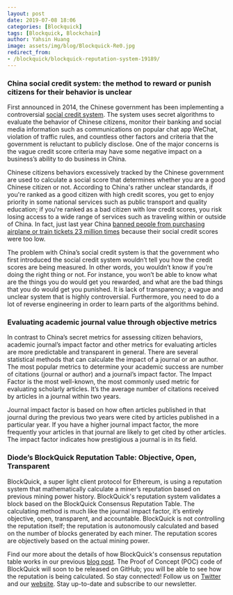 ```yaml
---
layout: post
date: 2019-07-08 18:06
categories: [Blockquick]
tags: [Blockquick, Blockchain]
author: Yahsin Huang
image: assets/img/blog/Blockquick-Re0.jpg
redirect_from:
- /blockquick/blockquick-reputation-system-19189/
---
```


### China social credit system: the method to reward or punish citizens for their behavior is unclear

First announced in 2014, the Chinese government has been implementing a controversial [social credit system](https://en.wikipedia.org/wiki/Social_Credit_System). The system uses secret algorithms to evaluate the behavior of Chinese citizens, monitor their banking and social media information such as communications on popular chat app WeChat, violation of traffic rules, and countless other factors and criteria that the government is reluctant to publicly disclose. One of the major concerns is the vague credit score criteria may have some negative impact on a business’s ability to do business in China.

Chinese citizens behaviors excessively tracked by the Chinese government are used to calculate a social score that determines whether you are a good Chinese citizen or not. According to China's rather unclear standards, if you're ranked as a good citizen with high credit scores, you get to enjoy priority in some national services such as public transport and quality education; if you're ranked as a bad citizen with low credit scores, you risk losing access to a wide range of services such as traveling within or outside of China. In fact, just last year China [banned people from purchasing airplane or train tickets 23 million times](https://www.theverge.com/2019/3/1/18246297/china-transportation-people-banned-poor-social-credit-planes-trains-2018) because their social credit scores were too low.

The problem with China’s social credit system is that the government who first introduced the social credit system wouldn’t tell you how the credit scores are being measured. In other words, you wouldn’t know if you’re doing the right thing or not. For instance, you won’t be able to know what are the things you do would get you rewarded, and what are the bad things that you do would get you punished. It is lack of transparency; a vague and unclear system that is highly controversial. Furthermore, you need to do a lot of reverse engineering in order to learn parts of the algorithms behind.

### Evaluating academic journal value through objective metrics

In contrast to China’s secret metrics for assessing citizen behaviors, academic journal’s impact factor and other metrics for evaluating articles are more predictable and transparent in general. There are several statistical methods that can calculate the impact of a journal or an author. The most popular metrics to determine your academic success are number of citations (journal or author) and a journal’s impact factor. The Impact Factor is the most well-known, the most commonly used metric for evaluating scholarly articles. It’s the average number of citations received by articles in a journal within two years. 

Journal impact factor is based on how often articles published in that journal during the previous two years were cited by articles published in a particular year. If you have a higher journal impact factor, the more frequently your articles in that journal are likely to get cited by other articles. The impact factor indicates how prestigious a journal is in its field. 

### Diode’s BlockQuick Reputation Table: Objective, Open, Transparent

BlockQuick, a super light client protocol for Ethereum, is using a reputation system that mathematically calculate a miner’s reputation based on previous mining power history. BlockQuick's reputation system validates a block based on the BlockQuick Consensus Reputation Table. The calculating method is much like the journal impact factor, it’s entirely objective, open, transparent, and accountable. BlockQuick is not controlling the reputation itself; the reputation is autonomously calculated and based on the number of blocks generated by each miner. The reputation scores are objectively based on the actual mining power. 

Find our more about the details of how BlockQuick's consensus reputation table works in our previous [blog post](/blockquick/blockquick-consensus-reputation-table-explained-19182/). The Proof of Concept (POC) code of BlockQuick will soon to be released on GitHub; you will be able to see how the reputation is being calculated. So stay connected! Follow us on [Twitter](https://twitter.com/diode_chain) and our [website](https://diode.io/). Stay up-to-date and subscribe to our newsletter.
